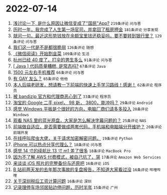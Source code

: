 # 2022-07-14

1. [浅讨论一下, 是什么原因让微信变成了"国民"App?](https://www.v2ex.com/t/866038) `219条评论` `问与答`
1. [历时一年，我完成了人生第一场官司，并拿回了租房押金](https://www.v2ex.com/t/866067) `181条评论` `分享发现`
1. [就问一句，最近这形势钱放在余额宝里钱还稳妥吗，要不要转到银行里？](https://www.v2ex.com/t/866033) `129条评论` `问与答`
1. [我们这一代是不是都很脆弱](https://www.v2ex.com/t/866031) `126条评论` `随想`
1. [《微信阅读》开始割韭菜](https://www.v2ex.com/t/866154) `109条评论` `生活`
1. [杭州已经 40 度了，打伞的男生多么](https://www.v2ex.com/t/866138) `91条评论` `问与答`
1. [[ Java ] 代码质量糟糕, 是常态吗?](https://www.v2ex.com/t/866060) `67条评论` `Java`
1. [1500 元左右手机推荐](https://www.v2ex.com/t/866026) `66条评论` `问与答`
1. [有 GAY 友么？](https://www.v2ex.com/t/866034) `65条评论` `他他`
1. [本人后端老研发，想请教一下前端的快速上手学习路线！感谢！](https://www.v2ex.com/t/866065) `62条评论` `程序员`
1. [被 bandizip 官方和代理商恶心到了](https://www.v2ex.com/t/866229) `33条评论` `程序员`
1. [淘宝的 Google 二手 pixel， 98 新， 3800，能冲吗？](https://www.v2ex.com/t/866180) `29条评论` `Android`
1. [感觉 Windows 平板是个很好的方向，电脑厂商们请多多投入](https://www.v2ex.com/t/866153) `28条评论` `Windows`
1. [观看 NAS 里的蓝光原盘，大家是怎么解决字幕问题的？](https://www.v2ex.com/t/866088) `25条评论` `NAS`
1. [前端做自适应，是否需要做成两套代码，手机端和电脑端分开维护？](https://www.v2ex.com/t/866075) `20条评论` `前端开发`
1. [在线呼叫爬虫大佬，关于请求加密解密问题。](https://www.v2ex.com/t/866205) `19条评论` `Python`
1. [iPhone 可以热点分享代理么？](https://www.v2ex.com/t/866177) `18条评论` `问与答`
1. [感觉 14 寸的续航比 13 寸 m1 差了很多](https://www.v2ex.com/t/866054) `18条评论` `MacBook Pro`
1. [因为不了解 AWS 付费模式，被自己坑了，哭](https://www.v2ex.com/t/866111) `17条评论` `Amazon Web Services`
1. [来谈谈 iOS 照片的完整备份与还原吧](https://www.v2ex.com/t/866248) `16条评论` `iOS`
1. [B 站前两天发的去年那次事故的复盘报告，不知道大家看过没](https://www.v2ex.com/t/866226) `16条评论` `哔哩哔哩`
1. [关于深圳税后工资计算问题](https://www.v2ex.com/t/866058) `16条评论` `深圳`
1. [记录理停车场邻居贴边停问题，历时半年](https://www.v2ex.com/t/866170) `15条评论` `广州`
